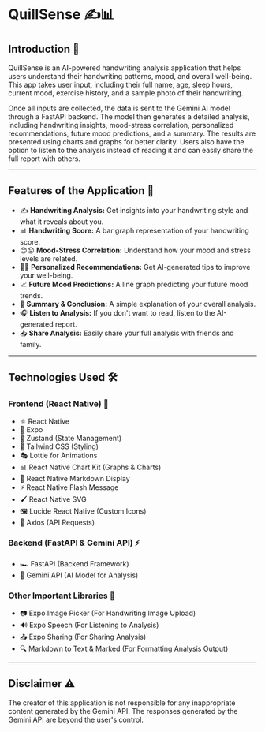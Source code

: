 # QuillSense ✍️📊

## Introduction 🌟

QuillSense is an AI-powered handwriting analysis application that helps users understand their handwriting patterns, mood, and overall well-being. This app takes user input, including their full name, age, sleep hours, current mood, exercise history, and a sample photo of their handwriting.

Once all inputs are collected, the data is sent to the Gemini AI model through a FastAPI backend. The model then generates a detailed analysis, including handwriting insights, mood-stress correlation, personalized recommendations, future mood predictions, and a summary. The results are presented using charts and graphs for better clarity. Users also have the option to listen to the analysis instead of reading it and can easily share the full report with others.

---

## Features of the Application 🚀

- ✍️ **Handwriting Analysis:** Get insights into your handwriting style and what it reveals about you.
- 📊 **Handwriting Score:** A bar graph representation of your handwriting score.
- 😊😟 **Mood-Stress Correlation:** Understand how your mood and stress levels are related.
- 🏋️‍♂️ **Personalized Recommendations:** Get AI-generated tips to improve your well-being.
- 📈 **Future Mood Predictions:** A line graph predicting your future mood trends.
- 📝 **Summary & Conclusion:** A simple explanation of your overall analysis.
- 🎧 **Listen to Analysis:** If you don't want to read, listen to the AI-generated report.
- 📤 **Share Analysis:** Easily share your full analysis with friends and family.

---

## Technologies Used 🛠️

### **Frontend (React Native) 📱**

- ⚛️ React Native
- 🚀 Expo
- 🔄 Zustand (State Management)
- 🎨 Tailwind CSS (Styling)
- 🎭 Lottie for Animations
- 📊 React Native Chart Kit (Graphs & Charts)
- 📝 React Native Markdown Display
- ⚡ React Native Flash Message
- 🖌️ React Native SVG
- 🖼️ Lucide React Native (Custom Icons)
- 🔗 Axios (API Requests)

### **Backend (FastAPI & Gemini API) ⚡**

- 🏎️ FastAPI (Backend Framework)
- 🤖 Gemini API (AI Model for Analysis)

### **Other Important Libraries 🧩**

- 📷 Expo Image Picker (For Handwriting Image Upload)
- 🔊 Expo Speech (For Listening to Analysis)
- 📤 Expo Sharing (For Sharing Analysis)
- 🔍 Markdown to Text & Marked (For Formatting Analysis Output)

---

## Disclaimer ⚠️

The creator of this application is not responsible for any inappropriate content generated by the Gemini API. The responses generated by the Gemini API are beyond the user's control.
